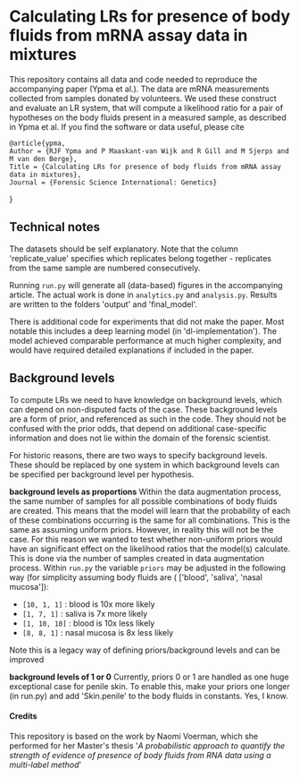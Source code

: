 # Calculating LRs for presence of body fluids from mRNA assay data in mixtures

This repository contains all data and code needed to reproduce the accompanying 
paper (Ypma et al.).
The data are mRNA measurements collected from samples donated by volunteers. 
We used these construct and evaluate an LR system, that will compute a likelihood ratio
for a pair of hypotheses on the body fluids present in a measured sample, 
as described in Ypma et al. If you find the software or data useful, please cite


    @article{ypma,
	Author = {RJF Ypma and P Maaskant-van Wijk and R Gill and M Sjerps and M van den Berge},
	Title = {Calculating LRs for presence of body fluids from mRNA assay data in mixtures},
    Journal = {Forensic Science International: Genetics}
}

## Technical notes
The datasets should be self explanatory. Note that the column 'replicate_value' specifies
which replicates belong together - replicates from the same sample are numbered consecutively.

Running `run.py` will generate all (data-based) figures in the accompanying article. 
The actual work is done in `analytics.py` and `analysis.py`.
Results are written to the folders 'output' and 'final_model'.

There is additional code for experiments that did not make the paper. Most notable this includes a
deep learning model (in 'dl-implementation'). The model achieved comparable performance at much 
higher complexity, and would have required detailed explanations if included in the paper.
## Background levels

To compute LRs we need to have knowledge on background levels, which can depend
on non-disputed facts of the case. These background levels are a form of prior, and referenced as such
in the code. They should not be confused with the prior odds, that depend on 
additional case-specific information and does not lie within the domain of 
the forensic scientist. 

For historic reasons, there are two ways to specify background levels. These should be replaced
by one system in which background levels can be specified per background level per hypothesis.

**background levels as proportions**
Within the data augmentation process, the same number of samples for all possible combinations of body fluids are created.
This means that the model will learn that the probability of each of these combinations occurring is the same for all 
combinations. This is the same as assuming uniform priors. However, in reality this will not be the case. For this reason
we wanted to test whether non-uniform priors would have an significant effect on the likelihood ratios that the
model(s) calculate. This is done via the number of samples created in data augmentation process. Within `run.py`
the variable `priors` may be adjusted in the following way (for simplicity assuming
body fluids are (
['blood', 'saliva', 'nasal mucosa']):
* `[10, 1, 1]` : blood is 10x more likely
* `[1, 7, 1]` : saliva is 7x more likely
* `[1, 10, 10]` : blood is 10x less likely
* `[8, 8, 1]` : nasal mucosa is 8x less likely

Note this is a legacy way of defining priors/background levels and can be improved

**background levels of 1 or 0**
Currently, priors 0 or 1 are handled as one huge exceptional case for penile skin. To enable this, make your priors
one longer (in run.py) and add 'Skin.penile' to the body fluids in constants. Yes, I know.


#### Credits    
This repository is based on the work by Naomi Voerman, which she performed for 
her Master's thesis '_A probabilistic approach to quantify the strength of evidence of presence of body fluids from RNA 
data using a multi-label method_'

